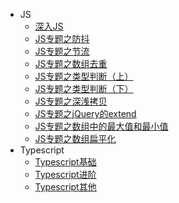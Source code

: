 - JS
  - [深入JS](/JS/js-basic.md)
  - [JS专题之防抖](/JS/js-special-debounce.md)
  - [JS专题之节流](/JS/js-special-throttle.md)
  - [JS专题之数组去重](/JS/js-special-array-unique.md)
  - [JS专题之类型判断（上）](/JS/js-special-type-judge1.md)
  - [JS专题之类型判断（下）](/JS/js-special-type-judge2.md)
  - [JS专题之深浅拷贝](/JS/js-special-deepCopy.md)
  - [JS专题之jQuery的extend](/JS/js-special-jq-extend.md)
  - [JS专题之数组中的最大值和最小值](/JS/js-special-array-max-min.md)
  - [JS专题之数组扁平化](/JS/js-special-array-flatten.md)
- Typescript  
  - [Typescript基础](/JS/ts-basic.md)
  - [Typescript进阶](/JS/ts-advance.md)
  - [Typescript其他](/JS/ts-other.md)